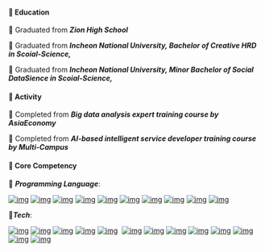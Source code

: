 

#### 📌 Education

 🏫 Graduated from ***Zion High School***

 🏫 Graduated from ***Incheon National University, Bachelor of Creative HRD in Scoial-Science,***
 
 🏫 Graduated from ***Incheon National University, Minor Bachelor of Social DataSience in Scoial-Science,***

#### 📌 Activity

 🏫 Completed from ***Big data analysis expert training course by AsiaEconomy***

 🏫 Completed from ***AI-based intelligent service developer training course by Multi-Campus***
 
 

#### 📌 Core Competency

 🔧 ***Programming Language***:

 [![img](https://camo.githubusercontent.com/c627263bfde5e853eef76b088f380460a4f2f2d909175eee6a77b42ca1a041c1/68747470733a2f2f696d672e736869656c64732e696f2f62616467652f432d4138423943433f7374796c653d666c61742d737175617265266c6f676f3d43266c6f676f436f6c6f723d7768697465)](https://camo.githubusercontent.com/c627263bfde5e853eef76b088f380460a4f2f2d909175eee6a77b42ca1a041c1/68747470733a2f2f696d672e736869656c64732e696f2f62616467652f432d4138423943433f7374796c653d666c61742d737175617265266c6f676f3d43266c6f676f436f6c6f723d7768697465) [![img](https://camo.githubusercontent.com/7ca64badc32780bda9c07241a3942924a858a8e9674a83b0d020b1c5148d6132/68747470733a2f2f696d672e736869656c64732e696f2f62616467652f432532422532422d3030353939433f7374796c653d666c61742d737175617265266c6f676f3d63253242253242266c6f676f436f6c6f723d7768697465)](https://camo.githubusercontent.com/7ca64badc32780bda9c07241a3942924a858a8e9674a83b0d020b1c5148d6132/68747470733a2f2f696d672e736869656c64732e696f2f62616467652f432532422532422d3030353939433f7374796c653d666c61742d737175617265266c6f676f3d63253242253242266c6f676f436f6c6f723d7768697465) [![img](https://camo.githubusercontent.com/9a1d0c5732337e856de2f43a1f0827740589a6da61a05cda72c68b3849bf1cb6/68747470733a2f2f696d672e736869656c64732e696f2f62616467652f4325323053686172702d3233393132303f7374796c653d666c61742d737175617265266c6f676f3d632532307368617270266c6f676f436f6c6f723d7768697465)](https://camo.githubusercontent.com/9a1d0c5732337e856de2f43a1f0827740589a6da61a05cda72c68b3849bf1cb6/68747470733a2f2f696d672e736869656c64732e696f2f62616467652f4325323053686172702d3233393132303f7374796c653d666c61742d737175617265266c6f676f3d632532307368617270266c6f676f436f6c6f723d7768697465) [![img](https://camo.githubusercontent.com/4e6a9d83e845df7a36ca5c1f6e599b52cbe2b4d4f05cf2f99891217fe10c15d2/68747470733a2f2f696d672e736869656c64732e696f2f62616467652f476f2d3030414444383f7374796c653d666c61742d737175617265266c6f676f3d676f266c6f676f436f6c6f723d7768697465)](https://camo.githubusercontent.com/4e6a9d83e845df7a36ca5c1f6e599b52cbe2b4d4f05cf2f99891217fe10c15d2/68747470733a2f2f696d672e736869656c64732e696f2f62616467652f476f2d3030414444383f7374796c653d666c61742d737175617265266c6f676f3d676f266c6f676f436f6c6f723d7768697465) [![img](https://camo.githubusercontent.com/65d66f7606146121eb6565a9a335a7adb916ec6e9940ee2c63b24056f104e632/68747470733a2f2f696d672e736869656c64732e696f2f62616467652f68746d6c352d4533344632363f7374796c653d666c61742d737175617265266c6f676f3d68746d6c35266c6f676f436f6c6f723d7768697465)](https://camo.githubusercontent.com/65d66f7606146121eb6565a9a335a7adb916ec6e9940ee2c63b24056f104e632/68747470733a2f2f696d672e736869656c64732e696f2f62616467652f68746d6c352d4533344632363f7374796c653d666c61742d737175617265266c6f676f3d68746d6c35266c6f676f436f6c6f723d7768697465) [![img](https://camo.githubusercontent.com/9ed9c70f20709b1d23ccd6eb9a5bc126e1748021f45ca3494874b048e64a3fd7/68747470733a2f2f696d672e736869656c64732e696f2f62616467652f4a6176612d3030373339363f7374796c653d666c61742d737175617265266c6f676f3d6a617661266c6f676f436f6c6f723d7768697465)](https://camo.githubusercontent.com/9ed9c70f20709b1d23ccd6eb9a5bc126e1748021f45ca3494874b048e64a3fd7/68747470733a2f2f696d672e736869656c64732e696f2f62616467652f4a6176612d3030373339363f7374796c653d666c61742d737175617265266c6f676f3d6a617661266c6f676f436f6c6f723d7768697465) [![img](https://camo.githubusercontent.com/191ebf05d804f7a2e9235f1428fb0f748930ac1d3c4890fa1232f993793ed0bf/68747470733a2f2f696d672e736869656c64732e696f2f62616467652f4a6176617363726970742d4637444631453f7374796c653d666c61742d737175617265266c6f676f3d6a617661736372697074266c6f676f436f6c6f723d7768697465)](https://camo.githubusercontent.com/191ebf05d804f7a2e9235f1428fb0f748930ac1d3c4890fa1232f993793ed0bf/68747470733a2f2f696d672e736869656c64732e696f2f62616467652f4a6176617363726970742d4637444631453f7374796c653d666c61742d737175617265266c6f676f3d6a617661736372697074266c6f676f436f6c6f723d7768697465) [![img](https://camo.githubusercontent.com/43821ba9491c14b1cfc015bb988e0d3772903bf9f6a8366ac4d7e5f6486597a2/68747470733a2f2f696d672e736869656c64732e696f2f62616467652f4d61726b646f776e2d3030303030303f7374796c653d666c61742d737175617265266c6f676f3d4d61726b646f776e266c6f676f436f6c6f723d7768697465)](https://camo.githubusercontent.com/43821ba9491c14b1cfc015bb988e0d3772903bf9f6a8366ac4d7e5f6486597a2/68747470733a2f2f696d672e736869656c64732e696f2f62616467652f4d61726b646f776e2d3030303030303f7374796c653d666c61742d737175617265266c6f676f3d4d61726b646f776e266c6f676f436f6c6f723d7768697465) [![img](https://camo.githubusercontent.com/270c3447a464e9ed397c7b968c34bcebf58201dca621f3c4074b37e721530215/68747470733a2f2f696d672e736869656c64732e696f2f62616467652f5048502d3737374242343f7374796c653d666c61742d737175617265266c6f676f3d706870266c6f676f436f6c6f723d7768697465)](https://camo.githubusercontent.com/270c3447a464e9ed397c7b968c34bcebf58201dca621f3c4074b37e721530215/68747470733a2f2f696d672e736869656c64732e696f2f62616467652f5048502d3737374242343f7374796c653d666c61742d737175617265266c6f676f3d706870266c6f676f436f6c6f723d7768697465) [![img](https://camo.githubusercontent.com/dd7559df3804c36eeeb5da15bb3445ea66682b8ffc736e2dc737e1975056cbf4/68747470733a2f2f696d672e736869656c64732e696f2f62616467652f507974686f6e2d3337363641423f7374796c653d666c61742d737175617265266c6f676f3d507974686f6e266c6f676f436f6c6f723d7768697465)](https://camo.githubusercontent.com/dd7559df3804c36eeeb5da15bb3445ea66682b8ffc736e2dc737e1975056cbf4/68747470733a2f2f696d672e736869656c64732e696f2f62616467652f507974686f6e2d3337363641423f7374796c653d666c61742d737175617265266c6f676f3d507974686f6e266c6f676f436f6c6f723d7768697465)

 🔧***Tech***:

 [![img](https://camo.githubusercontent.com/e3fc19d6714e647cf433300cf1038388a82dbe727d05e502b77aafb50ee439de/68747470733a2f2f696d672e736869656c64732e696f2f62616467652f416d617a6f6e2532304157532d3233324633453f7374796c653d666c61742d737175617265266c6f676f3d416d617a6f6e253230415753266c6f676f436f6c6f723d7768697465)](https://camo.githubusercontent.com/e3fc19d6714e647cf433300cf1038388a82dbe727d05e502b77aafb50ee439de/68747470733a2f2f696d672e736869656c64732e696f2f62616467652f416d617a6f6e2532304157532d3233324633453f7374796c653d666c61742d737175617265266c6f676f3d416d617a6f6e253230415753266c6f676f436f6c6f723d7768697465) [![img](https://camo.githubusercontent.com/b5ae7f025ca5215b59af01312bf6ad8eec774c30adc705e583bd6063d9237658/68747470733a2f2f696d672e736869656c64732e696f2f62616467652f476f6f676c65253230436c6f75642d3432383546343f7374796c653d666c61742d737175617265266c6f676f3d476f6f676c65253230436c6f7564266c6f676f436f6c6f723d7768697465)](https://camo.githubusercontent.com/b5ae7f025ca5215b59af01312bf6ad8eec774c30adc705e583bd6063d9237658/68747470733a2f2f696d672e736869656c64732e696f2f62616467652f476f6f676c65253230436c6f75642d3432383546343f7374796c653d666c61742d737175617265266c6f676f3d476f6f676c65253230436c6f7564266c6f676f436f6c6f723d7768697465) [![img](https://camo.githubusercontent.com/83d4e4082c46f7640607a82a7db3760e49e457b5f1729870637e019c5cbec70c/68747470733a2f2f696d672e736869656c64732e696f2f62616467652f4d6963726f736f667425323053514c2532305365727665722d4343323932373f7374796c653d666c61742d737175617265266c6f676f3d4d6963726f736f667425323053514c253230536572766572266c6f676f436f6c6f723d7768697465)](https://camo.githubusercontent.com/83d4e4082c46f7640607a82a7db3760e49e457b5f1729870637e019c5cbec70c/68747470733a2f2f696d672e736869656c64732e696f2f62616467652f4d6963726f736f667425323053514c2532305365727665722d4343323932373f7374796c653d666c61742d737175617265266c6f676f3d4d6963726f736f667425323053514c253230536572766572266c6f676f436f6c6f723d7768697465) [![img](https://camo.githubusercontent.com/373d4fa9ba9245d811336f29bdca4617c00739b772ec8f2ef6ed0f9e7a42e81d/68747470733a2f2f696d672e736869656c64732e696f2f62616467652f4d7953514c2d3434373941313f7374796c653d666c61742d737175617265266c6f676f3d4d7953514c266c6f676f436f6c6f723d7768697465)](https://camo.githubusercontent.com/373d4fa9ba9245d811336f29bdca4617c00739b772ec8f2ef6ed0f9e7a42e81d/68747470733a2f2f696d672e736869656c64732e696f2f62616467652f4d7953514c2d3434373941313f7374796c653d666c61742d737175617265266c6f676f3d4d7953514c266c6f676f436f6c6f723d7768697465) [![img](https://camo.githubusercontent.com/7f3358200e42dce9c4dbd917ebc2432e3b46270ad05ea30933a750d60131aeca/68747470733a2f2f696d672e736869656c64732e696f2f62616467652f4f7261636c652d4638303030303f7374796c653d666c61742d737175617265266c6f676f3d4f7261636c65266c6f676f436f6c6f723d7768697465)](https://camo.githubusercontent.com/7f3358200e42dce9c4dbd917ebc2432e3b46270ad05ea30933a750d60131aeca/68747470733a2f2f696d672e736869656c64732e696f2f62616467652f4f7261636c652d4638303030303f7374796c653d666c61742d737175617265266c6f676f3d4f7261636c65266c6f676f436f6c6f723d7768697465)
​ [![img](https://camo.githubusercontent.com/c5f0a0cba7632bbc37f565071fb6427fd1835beb2a1bf8ffbb2c9569bb419f40/68747470733a2f2f696d672e736869656c64732e696f2f62616467652f70616e6461732d3135303435383f7374796c653d666c61742d737175617265266c6f676f3d70616e646173266c6f676f436f6c6f723d7768697465)](https://camo.githubusercontent.com/c5f0a0cba7632bbc37f565071fb6427fd1835beb2a1bf8ffbb2c9569bb419f40/68747470733a2f2f696d672e736869656c64732e696f2f62616467652f70616e6461732d3135303435383f7374796c653d666c61742d737175617265266c6f676f3d70616e646173266c6f676f436f6c6f723d7768697465) [![img](https://camo.githubusercontent.com/58fe796d9e41f0285564af914643a77dd73fe069f018143eae99e864a63519b5/68747470733a2f2f696d672e736869656c64732e696f2f62616467652f7363696b6974206c6561726e2d4637393331453f7374796c653d666c61742d737175617265266c6f676f3d7363696b69742d6c6561726e266c6f676f436f6c6f723d7768697465)](https://camo.githubusercontent.com/58fe796d9e41f0285564af914643a77dd73fe069f018143eae99e864a63519b5/68747470733a2f2f696d672e736869656c64732e696f2f62616467652f7363696b6974206c6561726e2d4637393331453f7374796c653d666c61742d737175617265266c6f676f3d7363696b69742d6c6561726e266c6f676f436f6c6f723d7768697465) [![img](https://camo.githubusercontent.com/e07c4bb843e69616d1147f62413c6b2df29ac48fd10eece4c036b15b3276df10/68747470733a2f2f696d672e736869656c64732e696f2f62616467652f53656c656e69756d2d3433423032413f7374796c653d666c61742d737175617265266c6f676f3d53656c656e69756d266c6f676f436f6c6f723d7768697465)](https://camo.githubusercontent.com/e07c4bb843e69616d1147f62413c6b2df29ac48fd10eece4c036b15b3276df10/68747470733a2f2f696d672e736869656c64732e696f2f62616467652f53656c656e69756d2d3433423032413f7374796c653d666c61742d737175617265266c6f676f3d53656c656e69756d266c6f676f436f6c6f723d7768697465) [![img](https://camo.githubusercontent.com/987ee9736b8abf053cd49e1b50f3eed4f17f9be59b70da013abd2c7c3197c180/68747470733a2f2f696d672e736869656c64732e696f2f62616467652f54656e736f72466c6f772d4646364630303f7374796c653d666c61742d737175617265266c6f676f3d54656e736f72466c6f77266c6f676f436f6c6f723d7768697465)](https://camo.githubusercontent.com/987ee9736b8abf053cd49e1b50f3eed4f17f9be59b70da013abd2c7c3197c180/68747470733a2f2f696d672e736869656c64732e696f2f62616467652f54656e736f72466c6f772d4646364630303f7374796c653d666c61742d737175617265266c6f676f3d54656e736f72466c6f77266c6f676f436f6c6f723d7768697465) [![img](https://camo.githubusercontent.com/212d3b41bc717c3ea471d061e735a7c34bafee75f65b60719ae8feacac9d5a0e/68747470733a2f2f696d672e736869656c64732e696f2f62616467652f435353332d3135373238363f7374796c653d666c61742d737175617265266c6f676f3d43535333266c6f676f436f6c6f723d7768697465)](https://camo.githubusercontent.com/212d3b41bc717c3ea471d061e735a7c34bafee75f65b60719ae8feacac9d5a0e/68747470733a2f2f696d672e736869656c64732e696f2f62616467652f435353332d3135373238363f7374796c653d666c61742d737175617265266c6f676f3d43535333266c6f676f436f6c6f723d7768697465) [![img](https://camo.githubusercontent.com/91271f210478908838baa7463daa6af4c78827b2d4d0a1ddfcdaf254b41edf87/68747470733a2f2f696d672e736869656c64732e696f2f62616467652f4769742d4630353033323f7374796c653d666c61742d737175617265266c6f676f3d476974266c6f676f436f6c6f723d7768697465)](https://camo.githubusercontent.com/91271f210478908838baa7463daa6af4c78827b2d4d0a1ddfcdaf254b41edf87/68747470733a2f2f696d672e736869656c64732e696f2f62616467652f4769742d4630353033323f7374796c653d666c61742d737175617265266c6f676f3d476974266c6f676f436f6c6f723d7768697465) [![img](https://camo.githubusercontent.com/a3f3334e90b76678655dc24a64dfaf50c6c15bbbe75de87f321c792fa4c34795/68747470733a2f2f696d672e736869656c64732e696f2f62616467652f4e6f64652e6a732d3333393933333f7374796c653d666c61742d737175617265266c6f676f3d4e6f64652e6a73266c6f676f436f6c6f723d7768697465)](https://camo.githubusercontent.com/a3f3334e90b76678655dc24a64dfaf50c6c15bbbe75de87f321c792fa4c34795/68747470733a2f2f696d672e736869656c64732e696f2f62616467652f4e6f64652e6a732d3333393933333f7374796c653d666c61742d737175617265266c6f676f3d4e6f64652e6a73266c6f676f436f6c6f723d7768697465) [![img](https://camo.githubusercontent.com/042ffea81690ab643f28f3f3648df0fb7ed021a6068482e4016e7eff64ee61fb/68747470733a2f2f696d672e736869656c64732e696f2f62616467652f4e504d2d4342333833373f7374796c653d666c61742d737175617265266c6f676f3d4e504d266c6f676f436f6c6f723d7768697465)](https://camo.githubusercontent.com/042ffea81690ab643f28f3f3648df0fb7ed021a6068482e4016e7eff64ee61fb/68747470733a2f2f696d672e736869656c64732e696f2f62616467652f4e504d2d4342333833373f7374796c653d666c61742d737175617265266c6f676f3d4e504d266c6f676f436f6c6f723d7768697465)

